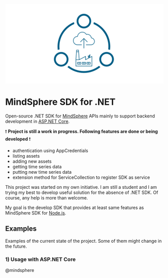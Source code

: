 ![MindSphere image](/docs/mdsp.png)
#  MindSphere SDK for .NET

Open-source .NET SDK for [MindSphere](https://siemens.mindsphere.io/) APIs mainly to support backend development in [ASP.NET Core](https://github.com/dotnet/aspnetcore).

❗ **Project is still a work in progress. Following features are done or being developed** ❗
- authentication using AppCredentials
- listing assets
- adding new assets
- getting time series data
- putting new time series data
- extension method for ServiceCollection to register SDK as service

This project was started on my own initiative. I am still a student and I am trying my best to develop useful solution for the absence of .NET SDK. Of course, any help is more than welcome.

My goal is the develop SDK that provides at least same features as MindSphere SDK for [Node.js](https://developer.mindsphere.io/resources/mindsphere-sdk-node/index.html).

## Examples
Examples of the current state of the project. Some of them might change in the future.

### 1) Usage with ASP.<i></i></i>NET Core

@mindsphere
